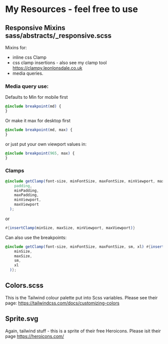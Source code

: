 # My Resources - feel free to use

## Responsive Mixins sass/abstracts/\_responsive.scss

Mixins for:

- inline css Clamp
- css clamp insertions - also see my clamp tool https://clampy.leonlonsdale.co.uk
- media queries.

### Media query use:

Defaults to Min for mobile first

```scss
@include breakpoint(md) {
}
```

Or make it max for desktop first

```scss
@include breakpoint(md, max) {
}
```

or just put your own viewport values in:

```scss
@include breakpoint(965, max) {
}
```

### Clamps

```scss
@include getClamp(font-size, minFontSize, maxFontSize, minViewport, maxViewport) @include getClamp(
    padding,
    minPadding,
    maxPadding,
    minViewport,
    maxViewport
  );
```

or

```scss
#{insertClamp(minSize, maxSize, minViewport, maxViewport)}
```

Can also use the breakpoints:

```scss
@include getClamp(font-size, minFontSize, maxFontSize, sm, xl) #{insertClamp(
    minSize,
    maxSize,
    sm,
    xl
  )};
```

## Colors.scss

This is the Tailwind colour palette put into Scss variables. Please see their page: https://tailwindcss.com/docs/customizing-colors

## Sprite.svg

Again, tailwind stuff - this is a sprite of their free Heroicons. Please isit their page https://heroicons.com/
